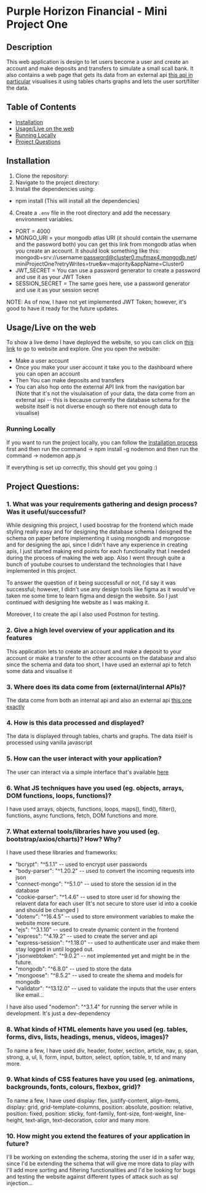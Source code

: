 # Purple Horizon Financial - Mini Project One

## Description

This web application is design to let users become a user and create an account and make deposits and transfers to simulate a small scall bank.
It also contains a web page that gets its data from an external api [this api in particular](https://api.sampleapis.com/fakebank/accounts) visualises it using tables charts graphs and lets the user sort/filter the data.

## Table of Contents

- [Installation](#installation)
- [Usage/Live on the web](#Usage/Live-on-the-web)
- [Running Locally](#Running-Locally)
- [Project Questions](#Project-Questions)

## Installation

1. Clone the repository:
2. Navigate to the project directory:
3. Install the dependencies using:

- npm install (This will install all the dependencies)

4. Create a `.env` file in the root directory and add the necessary environment variables.

- PORT = 4000
- MONGO_URI = your mongodb atlas URI (it should contain the username and the password both) you can get this link from mongodb atlas when you create an account. It should look something like this: mongodb+srv://username:password@cluster0.mufmax4.mongodb.net/miniProjectOne?retryWrites=true&w=majority&appName=Cluster0
- JWT_SECRET = You can use a password generator to create a password and use it as your JWT Token
- SESSION_SECRET = The same goes here, use a password generator and use it as your session secret

NOTE: As of now, I have not yet implemented JWT Token; however, it's good to have it ready for the future updates.

## Usage/Live on the web

To show a live demo I have deployed the website, so you can click on [this link](https://mini-project-one-two.vercel.app/) to go to website and explore.
One you open the website:

- Make a user account
- Once you make your user account it take you to the dashboard where you can open an account
- Then You can make deposits and transfers
- You can also hop onto the external API link from the navigation bar (Note that it's not the visulaisation of your data, the data come from an external api -- this is because currently the database schema for the website itself is not diverse enough so there not enough data to visualise)

### Running Locally

If you want to run the project locally, you can follow the [installation process](#installation) first and then run the command -> npm install -g nodemon and then run the command -> nodemon app.js

If everything is set up correctly, this should get you going :)

## Project Questions:

### 1. What was your requirements gathering and design process? Was it useful/successful?

While designing this project, I used boostrap for the frontend which made styling really easy and for designing the database schema I deisgned the schema on paper before implementing it using mongodb and mongoose and for designing the api, since I didn't have any experience in creating apis, I just started making end points for each functionality that I needed during the process of making the web app. Also I went through quite a bunch of youtube courses to understand the technologies that I have implemented in this project.

To answer the question of it being successfull or not, I'd say it was successful; however, I didn't use any design tools like figma as it would've taken me some time to learn figma and design the website. So I just continued with designing hte website as I was making it.

Moreover, I to create the api I also used Postmon for testing.

### 2. Give a high level overview of your application and its features

This application lets to create an account and make a deposit to your account or make a transfer to the other accounts on the database and also since the schema and data too short, I have used an external api to fetch some data and visualise it

### 3. Where does its data come from (external/internal APIs)?

The data come from both an internal api and also an external api [this one exactly](https://api.sampleapis.com/fakebank/accounts)

### 4. How is this data processed and displayed?

The data is displayed through tables, charts and graphs. The data itself is processed using vanilla javascript

### 5. How can the user interact with your application?

The user can interact via a simple interface that's available [here](https://mini-project-one-two.vercel.app/)

### 6. What JS techniques have you used (eg. objects, arrays, DOM functions, loops, functions)?

I have used arrays, objects, functions, loops, maps(), find(), filter(), functions, async functions, fetch, DOM functions and more.

### 7. What external tools/libraries have you used (eg. bootstrap/axios/charts)? How? Why?

I have used these libraries and frameworks:

- "bcrypt": "^5.1.1" -- used to encrypt user passwords
- "body-parser": "^1.20.2" -- used to convert the incoming requests into json
- "connect-mongo": "^5.1.0" -- used to store the session id in the database
- "cookie-parser": "^1.4.6" -- used to store user id for showing the relavent data for each user (It's not secure to store user id into a cookie and should be changed )
- "dotenv": "^16.4.5" -- used to store environment variables to make the website more secure.
- "ejs": "^3.1.10" -- used to create dynamic content in the frontend
- "express": "^4.19.2" -- used to create the server and api
- "express-session": "^1.18.0" -- used to authenticate user and make them stay logged in until logged out.
- "jsonwebtoken": "^9.0.2" -- not implemented yet and might be in the future.
- "mongodb": "^6.8.0" -- used to store the data
- "mongoose": "^8.5.2" -- used to create the shema and models for mongodb
- "validator": "^13.12.0" -- used to validate the inputs that the user enters like email...

I have also used "nodemon": "^3.1.4" for running the server while in development. It's just a dev-dependency

### 8. What kinds of HTML elements have you used (eg. tables, forms, divs, lists, headings, menus, videos, images)?

To name a few, I have used div, header, footer, section, article, nav, p, span, strong, a, ul, li, form, input, button, select, option, table, tr, td and many more.

### 9. What kinds of CSS features have you used (eg. animations, backgrounds, fonts, colours, flexbox, grid)?

To name a few, I have used display: flex, justify-content, align-items, display: grid, grid-template-columns, position: absolute, position: relative, position: fixed, position: sticky, font-family, font-size, font-weight, line-height, text-align, text-decoration, color and many more.

### 10. How might you extend the features of your application in future?

I'll be working on extending the schema, storing the user id in a safer way, since I'd be extending the schema that will give me more data to play with I'll add more sorting and filtering functionalities and I'd be looking for bugs and testing the website against different types of attack such as sql injection...

